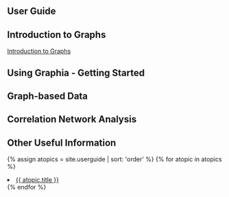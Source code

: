 ## User Guide

## Introduction to Graphs

[Introduction to Graphs]({{site.url}}/guide/graph_introduction.html)



## Using Graphia - Getting Started
## Graph-based Data
## Correlation Network Analysis
## Other Useful Information

{% assign atopics = site.userguide | sort: 'order' %}
{% for atopic in atopics %}
  <li {% if page.url == atopic.url %} class="active"{% endif %}>
    <a href="{{ atopic.url }}">{{ atopic.title }}</a>
  </li>
{% endfor %}
</ul>
